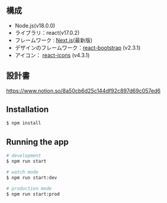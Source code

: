 
## 構成
- Node.js(v18.0.0)
- ライブラリ：react(v17.0.2)
- フレームワーク : [Next.js](https://nextjs.org/)(最新版)
- デザインのフレームワーク：[react-bootstrap](https://react-bootstrap.github.io/) (v2.3.1)
- アイコン： [react-icons](https://react-icons.github.io/react-icons/) (v4.3.1)

## 設計書
https://www.notion.so/8a50cb6d25c144df92c897d69c057ed6


## Installation

```bash
$ npm install
```

## Running the app

```bash
# development
$ npm run start

# watch mode
$ npm run start:dev

# production mode
$ npm run start:prod
```
